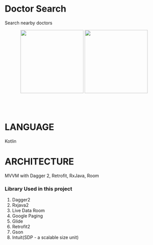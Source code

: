 # Doctor Search 
Search nearby doctors 
<p align="center">
  <img src="https://github.com/zubyf09/VivySearch/blob/master/screenshots/permission.png" width="200" >
  <img src="https://github.com/zubyf09/VivySearch/blob/master/screenshots/searchscreen.png" width="200" >
</p>
<br>
<br>

# LANGUAGE 
  Kotlin
# ARCHITECTURE  
  MVVM with Dagger 2, Retrofit, RxJava, Room
  
### Library Used in this project
1. Dagger2
2. Rxjava2
3. Live Data Room 
4. Google Paging 
5. Glide 
6. Retrofit2
7. Gson
8. Intuit(SDP - a scalable size unit)


